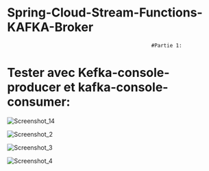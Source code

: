 # Spring-Cloud-Stream-Functions-KAFKA-Broker
                                                   #Partie 1:
# Tester avec Kefka-console-producer et kafka-console-consumer:

![Screenshot_14](https://user-images.githubusercontent.com/84717947/210544185-f4b3a6c3-eb54-4f2c-891d-915ad0b55a86.png)

![Screenshot_2](https://user-images.githubusercontent.com/84717947/210544141-ac425fd6-a77a-4c0b-a22a-93cc6f100a74.png)

![Screenshot_3](https://user-images.githubusercontent.com/84717947/210544155-e5b7e97f-6265-4e3d-8c7b-31995e69428e.png)

![Screenshot_4](https://user-images.githubusercontent.com/84717947/210544169-5184f962-35e1-4530-a90d-6b0dd0c2f247.png)

